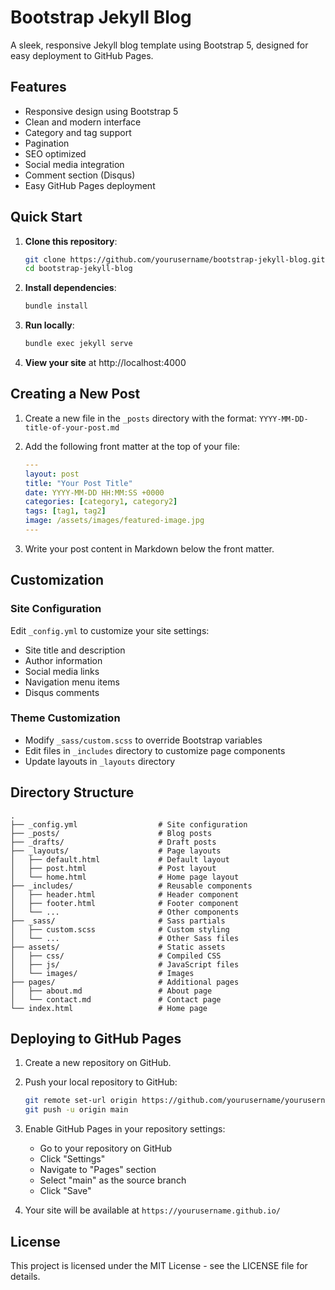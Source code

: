 # Bootstrap Jekyll Blog

A sleek, responsive Jekyll blog template using Bootstrap 5, designed for easy deployment to GitHub Pages.

## Features

- Responsive design using Bootstrap 5
- Clean and modern interface
- Category and tag support
- Pagination
- SEO optimized
- Social media integration
- Comment section (Disqus)
- Easy GitHub Pages deployment

## Quick Start

1. **Clone this repository**:
   ```bash
   git clone https://github.com/yourusername/bootstrap-jekyll-blog.git
   cd bootstrap-jekyll-blog
   ```

2. **Install dependencies**:
   ```bash
   bundle install
   ```

3. **Run locally**:
   ```bash
   bundle exec jekyll serve
   ```

4. **View your site** at http://localhost:4000

## Creating a New Post

1. Create a new file in the `_posts` directory with the format:
   `YYYY-MM-DD-title-of-your-post.md`

2. Add the following front matter at the top of your file:
   ```yaml
   ---
   layout: post
   title: "Your Post Title"
   date: YYYY-MM-DD HH:MM:SS +0000
   categories: [category1, category2]
   tags: [tag1, tag2]
   image: /assets/images/featured-image.jpg
   ---
   ```

3. Write your post content in Markdown below the front matter.

## Customization

### Site Configuration

Edit `_config.yml` to customize your site settings:

- Site title and description
- Author information
- Social media links
- Navigation menu items
- Disqus comments

### Theme Customization

- Modify `_sass/custom.scss` to override Bootstrap variables
- Edit files in `_includes` directory to customize page components
- Update layouts in `_layouts` directory

## Directory Structure

```
.
├── _config.yml                  # Site configuration
├── _posts/                      # Blog posts
├── _drafts/                     # Draft posts
├── _layouts/                    # Page layouts
│   ├── default.html             # Default layout
│   ├── post.html                # Post layout
│   └── home.html                # Home page layout
├── _includes/                   # Reusable components
│   ├── header.html              # Header component
│   ├── footer.html              # Footer component
│   └── ...                      # Other components
├── _sass/                       # Sass partials
│   ├── custom.scss              # Custom styling
│   └── ...                      # Other Sass files
├── assets/                      # Static assets
│   ├── css/                     # Compiled CSS
│   ├── js/                      # JavaScript files
│   └── images/                  # Images
├── pages/                       # Additional pages
│   ├── about.md                 # About page
│   └── contact.md               # Contact page
└── index.html                   # Home page
```

## Deploying to GitHub Pages

1. Create a new repository on GitHub.

2. Push your local repository to GitHub:
   ```bash
   git remote set-url origin https://github.com/yourusername/yourusername.github.io.git
   git push -u origin main
   ```

3. Enable GitHub Pages in your repository settings:
   - Go to your repository on GitHub
   - Click "Settings"
   - Navigate to "Pages" section
   - Select "main" as the source branch
   - Click "Save"

4. Your site will be available at `https://yourusername.github.io/`

## License

This project is licensed under the MIT License - see the LICENSE file for details.
